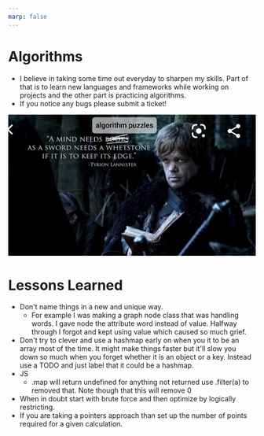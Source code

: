 ```yaml
---
marp: false
---
```


# Algorithms 
- I believe in taking some time out everyday to sharpen my skills. Part of that is to learn new languages and frameworks while working on projects and the other part is practicing algorithms. 
- If you notice any bugs please submit a ticket!




![img](img/sharpen.jpg)


# Lessons Learned
- Don't name things in a new and unique way. 
    - For example I was making a graph node class that was handling words. I gave node the attribute word instead of value. Halfway through I forgot and kept using value which caused so much grief.
- Don't try to clever and use a hashmap early on when you it to be an array most of the time. It might make things faster but it'll slow you down so much when you forget whether it is an object or a key. Instead use a TODO and just label that it could be a hashmap.
- JS
    - .map will return undefined for anything not returned use .filter(a) to removed that. Note though that this will remove 0
- When in doubt start with brute force and then optimize by logically restricting.
- If you are taking a pointers approach than set up the number of points required for a given calculation.